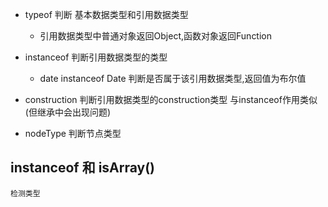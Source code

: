 +   typeof 判断 基本数据类型和引用数据类型
    -   引用数据类型中普通对象返回Object,函数对象返回Function

+   instanceof 判断引用数据类型的类型
    - date instanceof Date 判断是否属于该引用数据类型,返回值为布尔值

+   construction 判断引用数据类型的construction类型 与instanceof作用类似 (但继承中会出现问题)

+   nodeType 判断节点类型
    
## instanceof 和 isArray() 
    检测类型

